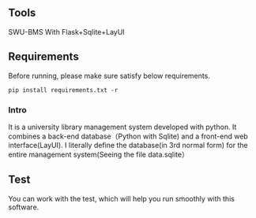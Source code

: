 ## Tools
SWU-BMS With Flask+Sqlite+LayUI 
## Requirements
Before running, please make sure satisfy below requirements.
```{py}
pip install requirements.txt -r
```
### Intro
It is a university library management system developed with python. It combines a back-end database（Python with Sqlite) and a front-end web interface(LayUI).
I literally define the database(in 3rd normal form) for the entire management system(Seeing the file data.sqlite）
## Test
You can work with the test, which will help you run smoothly with this software.
